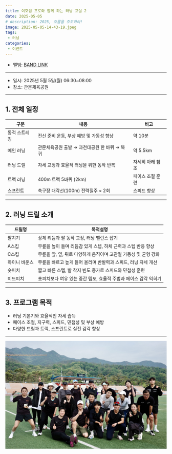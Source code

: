 ```yaml
---
title: 이호섭 프로와 함께 하는 러닝 교실 2
date: 2025-05-05
# description: 2025, 흐름을 주도하라!
image: 2025-05-05-14-43-19.jpeg
tags:
 - 러닝
categories:
 - 이벤트
---
```


- 앨범: [BAND LINK](https://band.us/band/93484357/album/86392322)

---

* 일시: 2025년 5월 5일(월) 06:30~08:00
* 장소: 관문체육공원

---

## 1. 전체 일정

| 구분             | 내용                                               | 비고          |
|------------------|----------------------------------------------------|---------------|
| 동적 스트레칭    | 전신 준비 운동, 부상 예방 및 가동성 향상           | 약 10분       |
| 메인 러닝        | 관문체육공원 출발 → 과천대공원 한 바퀴 → 복귀      | 약 5.5km      |
| 러닝 드릴        | 자세 교정과 효율적 러닝을 위한 동작 반복           | 자세히 아래 참조 |
| 트랙 러닝        | 400m 트랙 5바퀴 (2km)                              | 페이스 조절 훈련 |
| 스프린트         | 축구장 대각선(100m) 전력질주 × 2회                 | 스피드 향상   |

---

## 2. 러닝 드릴 소개

| 드릴명      | 목적설명                                                                |
|-------------|--------------------------------------------------------------------------|
| 팔치기      | 상체 리듬과 팔 동작 교정, 러닝 밸런스 잡기                              |
| A스킵       | 무릎을 높이 들며 리듬감 있게 스텝, 하체 근력과 스텝 반응 향상            |
| C스킵       | 무릎을 앞, 옆, 뒤로 다양하게 움직이며 고관절 가동성 및 균형 강화         |
| 하이니 바운스| 무릎을 빠르고 높게 들어 올리며 반발력과 스피드, 러닝 자세 개선           |
| 숏피치      | 짧고 빠른 스텝, 발 착지 빈도 증가로 스피드와 민첩성 훈련                 |
| 미드피치    | 숏피치보다 여유 있는 중간 템포, 효율적 주법과 페이스 감각 익히기         |

---

## 3. 프로그램 목적

- 러닝 기본기와 효율적인 자세 습득
- 페이스 조절, 지구력, 스피드, 민첩성 및 부상 예방
- 다양한 드릴과 트랙, 스프린트로 실전 감각 향상

---

![](2025-05-05-14-43-13.jpeg)